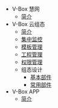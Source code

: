 * V-Box 慧网
	* [简介](zh/net_index)
* V-Box 云组态
	* [简介](zh/web_index)
	* [集中监控](zh/web_monitor)
	* [模板管理](zh/web_template)
	* [工程管理](zh/web_project)
	* [权限管理](zh/web_auth)
	* 组态设计
		* [基本部件](zh/web_plan1)
		* [常用部件](zh/web_plan2)
* V-Box APP
	* [简介](zh/app)
